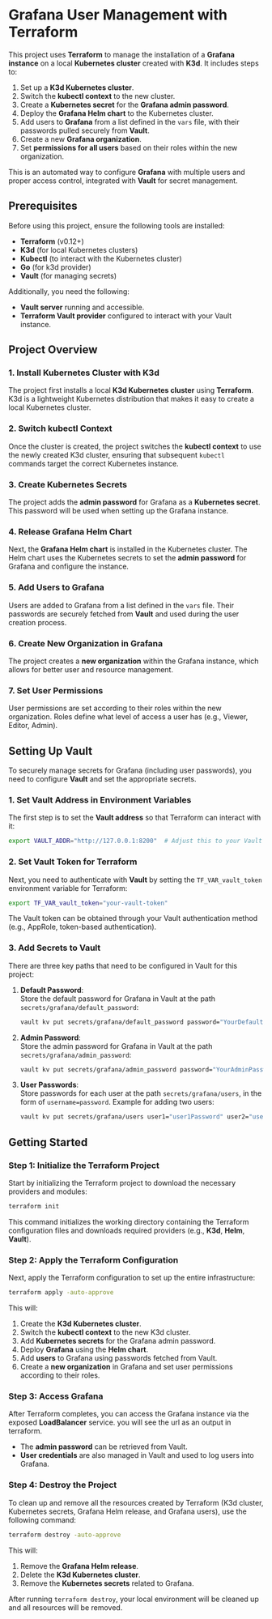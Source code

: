 
# Grafana User Management with Terraform

This project uses **Terraform** to manage the installation of a **Grafana instance** on a local **Kubernetes cluster** created with **K3d**. It includes steps to:

1. Set up a **K3d Kubernetes cluster**.
2. Switch the **kubectl context** to the new cluster.
3. Create a **Kubernetes secret** for the **Grafana admin password**.
4. Deploy the **Grafana Helm chart** to the Kubernetes cluster.
5. Add users to **Grafana** from a list defined in the `vars` file, with their passwords pulled securely from **Vault**.
6. Create a new **Grafana organization**.
7. Set **permissions for all users** based on their roles within the new organization.

This is an automated way to configure **Grafana** with multiple users and proper access control, integrated with **Vault** for secret management.

## Prerequisites

Before using this project, ensure the following tools are installed:

- **Terraform** (v0.12+)
- **K3d** (for local Kubernetes clusters)
- **Kubectl** (to interact with the Kubernetes cluster)
- **Go** (for k3d provider)
- **Vault** (for managing secrets)

Additionally, you need the following:

- **Vault server** running and accessible.
- **Terraform Vault provider** configured to interact with your Vault instance.

## Project Overview

### 1. **Install Kubernetes Cluster with K3d**
The project first installs a local **K3d Kubernetes cluster** using **Terraform**. K3d is a lightweight Kubernetes distribution that makes it easy to create a local Kubernetes cluster.

### 2. **Switch kubectl Context**
Once the cluster is created, the project switches the **kubectl context** to use the newly created K3d cluster, ensuring that subsequent `kubectl` commands target the correct Kubernetes instance.

### 3. **Create Kubernetes Secrets**
The project adds the **admin password** for Grafana as a **Kubernetes secret**. This password will be used when setting up the Grafana instance.

### 4. **Release Grafana Helm Chart**
Next, the **Grafana Helm chart** is installed in the Kubernetes cluster. The Helm chart uses the Kubernetes secrets to set the **admin password** for Grafana and configure the instance.

### 5. **Add Users to Grafana**
Users are added to Grafana from a list defined in the `vars` file. Their passwords are securely fetched from **Vault** and used during the user creation process.

### 6. **Create New Organization in Grafana**
The project creates a **new organization** within the Grafana instance, which allows for better user and resource management.

### 7. **Set User Permissions**
User permissions are set according to their roles within the new organization. Roles define what level of access a user has (e.g., Viewer, Editor, Admin).

## Setting Up Vault

To securely manage secrets for Grafana (including user passwords), you need to configure **Vault** and set the appropriate secrets.

### 1. **Set Vault Address in Environment Variables**

The first step is to set the **Vault address** so that Terraform can interact with it:

```bash
export VAULT_ADDR="http://127.0.0.1:8200"  # Adjust this to your Vault address
```

### 2. **Set Vault Token for Terraform**

Next, you need to authenticate with **Vault** by setting the `TF_VAR_vault_token` environment variable for Terraform:

```bash
export TF_VAR_vault_token="your-vault-token"
```

The Vault token can be obtained through your Vault authentication method (e.g., AppRole, token-based authentication).

### 3. **Add Secrets to Vault**

There are three key paths that need to be configured in Vault for this project:

1. **Default Password**:  
   Store the default password for Grafana in Vault at the path `secrets/grafana/default_password`:
   ```bash
   vault kv put secrets/grafana/default_password password="YourDefaultPassword"
   ```

2. **Admin Password**:  
   Store the admin password for Grafana in Vault at the path `secrets/grafana/admin_password`:
   ```bash
   vault kv put secrets/grafana/admin_password password="YourAdminPassword"
   ```

3. **User Passwords**:  
   Store passwords for each user at the path `secrets/grafana/users`, in the form of `username=password`. Example for adding two users:
   ```bash
   vault kv put secrets/grafana/users user1="user1Password" user2="user2Password"
   ```

## Getting Started

### Step 1: Initialize the Terraform Project

Start by initializing the Terraform project to download the necessary providers and modules:

```bash
terraform init
```

This command initializes the working directory containing the Terraform configuration files and downloads required providers (e.g., **K3d**, **Helm**, **Vault**).

### Step 2: Apply the Terraform Configuration

Next, apply the Terraform configuration to set up the entire infrastructure:

```bash
terraform apply -auto-approve
```

This will:

1. Create the **K3d Kubernetes cluster**.
2. Switch the **kubectl context** to the new K3d cluster.
3. Add **Kubernetes secrets** for the Grafana admin password.
4. Deploy **Grafana** using the **Helm chart**.
5. Add **users** to Grafana using passwords fetched from Vault.
6. Create a **new organization** in Grafana and set user permissions according to their roles.

### Step 3: Access Grafana

After Terraform completes, you can access the Grafana instance via the exposed **LoadBalancer** service. you will see the url as an output in terraform.

- The **admin password** can be retrieved from Vault.
- **User credentials** are also managed in Vault and used to log users into Grafana.

### Step 4: Destroy the Project

To clean up and remove all the resources created by Terraform (K3d cluster, Kubernetes secrets, Grafana Helm release, and Grafana users), use the following command:

```bash
terraform destroy -auto-approve
```

This will:

1. Remove the **Grafana Helm release**.
2. Delete the **K3d Kubernetes cluster**.
3. Remove the **Kubernetes secrets** related to Grafana.

After running `terraform destroy`, your local environment will be cleaned up and all resources will be removed.
